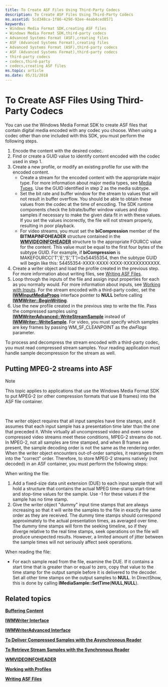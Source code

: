 ```yaml
---
title: To Create ASF Files Using Third-Party Codecs
description: To Create ASF Files Using Third-Party Codecs
ms.assetid: 5cd348ca-1f86-429d-92ee-4eab4ced8571
keywords:
- Windows Media Format SDK,creating ASF files
- Windows Media Format SDK,third-party codecs
- Advanced Systems Format (ASF),creating files
- ASF (Advanced Systems Format),creating files
- Advanced Systems Format (ASF),third-party codecs
- ASF (Advanced Systems Format),third-party codecs
- third-party codecs
- codecs,third-party
- codecs,creating ASF files
ms.topic: article
ms.date: 05/31/2018
---
```


# To Create ASF Files Using Third-Party Codecs

You can use the Windows Media Format SDK to create ASF files that contain digital media encoded with any codec you choose. When using a codec other than one included with this SDK, you must perform the following steps.

1.  Encode the content with the desired codec.
2.  Find or create a GUID value to identify content encoded with the codec used in step 1.
3.  Create a new profile, or modify an existing profile for use with the encoded content.
    -   Create a stream for the encoded content with the appropriate major type. For more information about major media types, see [Media Types](media-types.md). Use the GUID identified in step 2 as the media subtype.
    -   Set the bit rate and buffer window for the stream to values that will not result in buffer overflow. You should be able to obtain these values from the codec at the time of encoding. The SDK runtime components check the bitrate/buffer window values and drop samples if necessary to make the given data fit in with these values. If you set the values incorrectly, the file will not stream properly, resulting in poor playback.
    -   For video streams, you must set the **biCompression** member of the **BITMAPINFOHEADER** structure contained in the [**WMVIDEOINFOHEADER**](/previous-versions/windows/desktop/api/wmsdkidl/ns-wmsdkidl-wmvideoinfoheader) structure to the appropriate FOURCC value for the content. This value must be equal to the first four bytes of the subtype GUID. For example, if **biCompression** is MAKEFOURCC('T','E','S','T')=0x54455354, then the subtype GUID will begin like this: 54455354-XXXX-XXXX-XXXX-XXXXXXXXXXXX.
4.  Create a writer object and load the profile created in the previous step. For more information about writing files, see [Writing ASF Files](writing-asf-files.md).
5.  Loop through the inputs of the file and assign input properties for each as you normally would. For more information about inputs, see [Working with Inputs](working-with-inputs.md). For the stream encoded with a third-party codec, set the [**IWMInputMediaProps**](/previous-versions/windows/desktop/api/wmsdkidl/nn-wmsdkidl-iwminputmediaprops) interface pointer to **NULL** before calling [**IWMWriter::BeginWriting**](/previous-versions/windows/desktop/api/Wmsdkidl/nf-wmsdkidl-iwmwriter-beginwriting).
6.  Use the new profile created in the previous step to write the file. Pass the compressed samples using [**IWMWriterAdvanced::WriteStreamSample**](/previous-versions/windows/desktop/api/Wmsdkidl/nf-wmsdkidl-iwmwriteradvanced-writestreamsample) instead of [**IWMWriter::WriteSample**](/previous-versions/windows/desktop/api/Wmsdkidl/nf-wmsdkidl-iwmwriter-writesample). For video, you must specify which samples are key frames by passing WM\_SF\_CLEANPOINT as the *dwFlags* parameter.

To process and decompress the stream encoded with a third-party codec, you must read compressed stream samples. Your reading application must handle sample decompression for the stream as well.

## Putting MPEG-2 streams into ASF

> [!Note]  
> This topic applies to applications that use the Windows Media Format SDK to put MPEG-2 (or other compression formats that use B frames) into the ASF file container.

 

The writer object requires that all input samples have time stamps, and it assumes that each input sample has a presentation time later than the one that preceded it. While virtually all uncompressed video and even some compressed video streams meet these conditions, MPEG-2 streams do not. In MPEG-2, not all samples are time stamped, and when B frames are present, the sample decoding order is not the same as the rendering order. When the writer object encounters out-of-order samples, it rearranges them into the "correct" order. Therefore, to store MPEG-2 streams natively (not decoded) in an ASF container, you must perform the following steps:

When writing the file:

1.  Add a fixed-size data unit extension (DUE) to each input sample that will hold a structure that contains the actual MPEG time-stamp start-time and stop-time values for the sample. Use -1 for these values if the sample has no time stamp.
2.  Give the writer object "dummy" input time stamps that are always increasing so that it will write the samples to the file in exactly the same order as they are received. The dummy time stamps should correspond approximately to the actual presentation times, as averaged over time. The dummy time stamps will form the seeking timeline, so if they diverge relative to the real time stamps, seek operations on the file will produce unexpected results. However, a limited amount of jitter between the sample times will not seriously affect seek operations.

When reading the file:

-   For each sample read from the file, examine the DUE. If it contains a start time that is greater than or equal to zero, copy that value to the time stamp for the output sample before it is delivered to the decoder. Set all other time stamps on the output samples to **NULL**. In DirectShow, this is done by calling **IMediaSample::SetTime**(**NULL**,**NULL**).

## Related topics

<dl> <dt>

[**Buffering Content**](buffering-content.md)
</dt> <dt>

[**IWMWriter Interface**](/previous-versions/windows/desktop/api/wmsdkidl/nn-wmsdkidl-iwmwriter)
</dt> <dt>

[**IWMWriterAdvanced Interface**](/previous-versions/previous-versions/windows/desktop/api/wmsdkidl/nn-wmsdkidl-iwmwriteradvanced)
</dt> <dt>

[**To Deliver Compressed Samples with the Asynchronous Reader**](to-deliver-compressed-samples-with-the-asynchronous-reader.md)
</dt> <dt>

[**To Retrieve Stream Samples with the Synchronous Reader**](to-retrieve-stream-samples-with-the-synchronous-reader.md)
</dt> <dt>

[**WMVIDEOINFOHEADER**](/previous-versions/windows/desktop/api/wmsdkidl/ns-wmsdkidl-wmvideoinfoheader)
</dt> <dt>

[**Working with Profiles**](working-with-profiles.md)
</dt> <dt>

[**Writing ASF Files**](writing-asf-files.md)
</dt> </dl>

 

 





